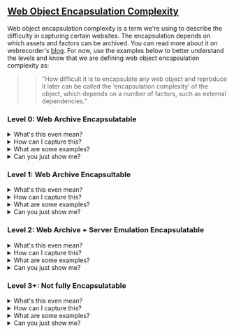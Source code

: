 <!-- ---
layout: page
title: Web Object Encapsulation Complexity
nav_order: 2
parent: Troubleshooting
permalink: /troubleshooting/encapsulation_complexity
redirect_from: /guide/troubleshooting/web_encapsulation/
--- -->

## [Web Object Encapsulation Complexity](https://webrecorder.net/2020/11/09/encapsulation-complexity.html)
Web object encapsulation complexity is a term we're using to describe the difficulty in capturing certain websites. The encapsulation depends on which assets and factors can be archived. You can read more about it on webrecorder's [blog](https://webrecorder.net/2020/11/09/encapsulation-complexity.html). For now, use the examples below to better understand the levels and know that we are defining web object encapsulation complexity as:

>> "How difficult it is to encapsulate any web object and reproduce it later can be called the ‘encapsulation complexity’ of the object, which depends on a number of factors, such as external dependencies."


### Level 0: Web Archive Encapsulatable
<details>
  <summary>
      What's this even mean?
  </summary>
    <p>
      This type of single-paged web object has zero external dependencies. Basically what you see within the HTML code is what you get during capture. The images, CSS, JavaScript, and other HTML structure are all within the page.
    </p>
</details>
<details>
  <summary>
      How can I capture this?
  </summary>
    <p>
      Usually Level 0 objects do not require much effort for encapsulation, and can be easily captured with the Chrome Extension, webrecorder desktop, and even other tools such as saving the page as a PDF or even a screenshot. How you capture will depend on how you want to use and show the webpage.
    </p>
</details>
<details>
  <summary>
      What are some examples?
  </summary>
    <p>
      Usually static pages or single-paged websites are level 0. We're in the process of searching and finding examples to share!
    </p>
</details>
<details>
  <summary>
      Can you just show me?
  </summary>
    <p>
      Videos coming soon!
    </p>
</details>

### Level 1: Web Archive Encapsultable
<details>
  <summary>
      What's this even mean?
  </summary>
    <p>
      These are the types of web objects that you'll encounter more often on the Internet. Current websites have a lot of external dependencies. The images, CSS, JavaScript, and other resources are no longer part of the HTML code. Instead they're embedded, linked, or included from a different web server.
    </p>
</details>
<details>
  <summary>
      How can I capture this?
  </summary>
    <p>
    Most web objects that work well within web archives fit into this level of complexity, from small or single-page projects to large sites requiring crawling.

    You can use browser-based capture tools such as Webrecorder or web crawlers such as Browsertrix, Heritrix, etc…
    </p>
</details>
<details>
  <summary>
      What are some examples?
  </summary>
    <p>
      Dynamic sites whose look depend on user interaction can be level 1. We're in the process of searching and finding examples to share!
    </p>
</details>
<details>
  <summary>
      Can you just show me?
  </summary>
    <p>
      Videos coming soon!
    </p>
</details>

### Level 2: Web Archive + Server Emulation Encapsulatable
<details>
  <summary>
      What's this even mean?
  </summary>
    <p>
      For these web objects to work, they depend on a web server and the dependencies that this server might have, such as a database.
    </p>
</details>
<details>
  <summary>
      How can I capture this?
  </summary>
    <p>
      If a website is packaged and has an accessible link to these servers, you can capture these types of web objects with web server containers like Docker Compose along with web archives and web server emulation.
    </p>
</details>
<details>
  <summary>
      What are some examples?
  </summary>
    <p>
      We're in the process of searching and finding examples to share!
    </p>
</details>
<details>
  <summary>
      Can you just show me?
  </summary>
    <p>
      Videos coming soon!
    </p>
</details>

### Level 3+: Not fully Encapsulatable
<details>
  <summary>
      What's this even mean?
  </summary>
    <p>
      This means the web object is really hard to capture. Like really hard. We can't confirm or find the external dependencies the site has. The user experience not only depends on the user interaction, but also of external servers that depend on other user interactions. These web objects could rely on external data or hardware such as a camera, microphone, geolocation inputs or network speeds. These type of sites require a lot of customization and attention in order to be captured.
    </p>
</details>
<details>
  <summary>
      How can I capture this?
  </summary>
    <p>
      Unfortunately, you can't get a good capture of a level 3. You can capture level 0, 1, and 2 web objects and kind of piece them together, but level 3 web objects require this type of migration for encapsulation.
    </p>
</details>
<details>
  <summary>
      What are some examples?
  </summary>
    <p>
      Basically all of social media is level 3 because not only does it depend on user interaction, but the apps are constantly changing, updated, growing, and distributed in ways that crawling and capturing even a page can be complicated, let alone the entire site.
    </p>
</details>
<details>
  <summary>
      Can you just show me?
  </summary>
    <p>
      Videos coming soon!
    </p>
</details>
